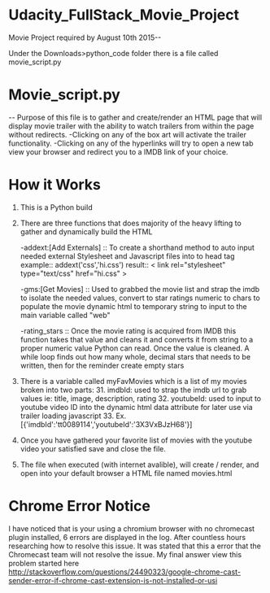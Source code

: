 # Udacity_FullStack_Movie_Project

Movie Project required by August 10th 2015--

Under the Downloads>python_code folder there is a file called movie_script.py

# Movie_script.py
-- Purpose of this file is to gather and create/render an HTML page that will display movie trailer with the ability to watch trailers from within the page without redirects. 
 -Clicking on any of the box art will activate the trailer functionality.
 -Clicking on any of the hyperlinks will try to open a new tab view your browser and redirect you to a IMDB link of your choice.
 
# How it Works
 1. This is a Python build
 2. There are three functions that does majority of the heavy lifting to gather and dynamically build the HTML
    
    -addext:[Add Externals] :: To create a shorthand method to auto input needed external Stylesheet and Javascript files into to head tag
      example:: addext('css','hi.css')
      result:: < link rel="stylesheet" type="text/css" href="hi.css" >
    
    -gms:[Get Movies] :: Used to grabbed the movie list and strap the imdb to isolate the needed values, convert to star ratings numeric to chars to populate the movie dynamic html to temporary string to input to the main variable called "web"

    -rating_stars :: Once the movie rating is acquired from IMDB this function takes that value and cleans it and converts	it from string to a proper numeric value Python can read. Once the value is cleaned. A while loop finds out how many whole, decimal stars that needs to be written, then for the reminder create empty stars
  3. There is a variable called myFavMovies which is a list of my movies broken into two parts:
		31. imdbId: used to strap the imdb url to grab values ie: title, image, description, rating
		32. youtubeId: used to input to youtube video ID into the dynamic html data attribute for later use via trailer loading javascript
		33. Ex. [{'imdbId':'tt0089114','youtubeId':'3X3VxBJzH68'}]
 3. Once you have gathered your favorite list of movies with the youtube video your satisfied save and close the file.
 4. The file when executed (with internet avalible), will create / render, and open into your default browser a HTML file named movies.html 
# Chrome Error Notice
 I have noticed that is your using a chromium browser with no chromecast plugin installed, 6 errors are displayed in the log. After countless hours researching how to resolve this issue. It was stated that this a error that the Chromecast team will not resolve the issue. My final answer view this problem started here http://stackoverflow.com/questions/24490323/google-chrome-cast-sender-error-if-chrome-cast-extension-is-not-installed-or-usi 
